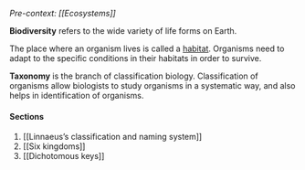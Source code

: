 *Pre-context: [[Ecosystems]]*

**Biodiversity** refers to the wide variety of life forms on Earth.

The place where an organism lives is called a <u>habitat</u>. Organisms need to adapt to the specific conditions in their habitats in order to survive.

**Taxonomy** is the branch of classification biology. Classification of organisms allow biologists to study organisms in a systematic way, and also helps in identification of organisms.

#### Sections
1. [[Linnaeus’s classification and naming system]]
2. [[Six kingdoms]]
3. [[Dichotomous keys]]
